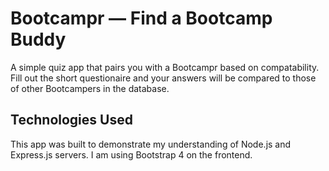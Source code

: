 # Bootcampr — Find a Bootcamp Buddy

A simple quiz app that pairs you with a Bootcampr based on compatability. Fill out the short questionaire and your answers will be compared to those of other Bootcampers in the database.

## Technologies Used

This app was built to demonstrate my understanding of Node.js and Express.js servers. I am using Bootstrap 4 on the frontend.
